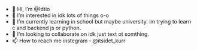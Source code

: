 - 👋 Hi, I’m @Idtio
- 👀 I’m interested in idk lots of things o-o
- 🌱 I’m currently learning in school but maybe university. im trying to learn c and backend js or python.
- 💞️ I’m looking to collaborate on idk just text ot somthing.
- 📫 How to reach me instegram - @itsidet_kurr

<!---
Idtio/Idtio is a ✨ special ✨ repository because its `README.md` (this file) appears on your GitHub profile.
You can click the Preview link to take a look at your changes.
--->
